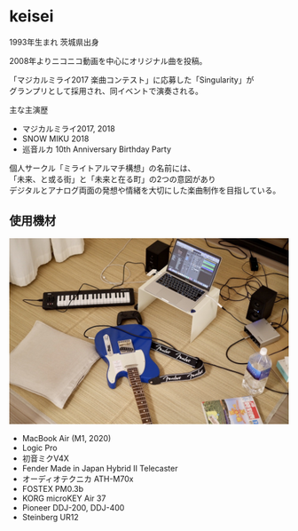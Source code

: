 # keisei

1993年生まれ 茨城県出身

2008年よりニコニコ動画を中心にオリジナル曲を投稿。

「マジカルミライ2017 楽曲コンテスト」に応募した「Singularity」が  
グランプリとして採用され、同イベントで演奏される。

主な主演歴

- マジカルミライ2017, 2018
- SNOW MIKU 2018
- 巡音ルカ 10th Anniversary Birthday Party

個人サークル「ミライトアルマチ構想」の名前には、  
「未来、と或る街」と「未来と在る町」の2つの意図があり  
デジタルとアナログ両面の発想や情緒を大切にした楽曲制作を目指している。

## 使用機材

![equipment](./images/equipment.jpg)

- MacBook Air (M1, 2020)
- Logic Pro
- 初音ミクV4X
- Fender Made in Japan Hybrid II Telecaster
- オーディオテクニカ ATH-M70x
- FOSTEX PM0.3b
- KORG microKEY Air 37
- Pioneer DDJ-200, DDJ-400
- Steinberg UR12

